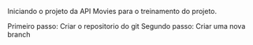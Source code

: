Iniciando o projeto da API Movies para o treinamento do projeto.

Primeiro passo: Criar o repositorio do git
Segundo passo: Criar uma nova branch